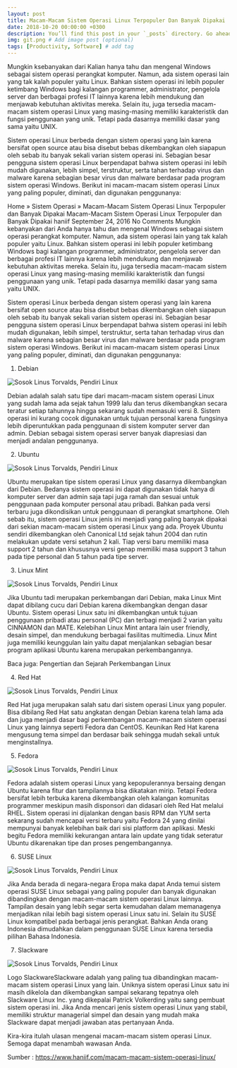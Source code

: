 ```yaml
---
layout: post
title: Macam-Macam Sistem Operasi Linux Terpopuler Dan Banyak Dipakai
date: 2018-10-20 00:00:00 +0300
description: You’ll find this post in your `_posts` directory. Go ahead and edit it and re-build the site to see your changes. # Add post description (optional)
img: git.png # Add image post (optional)
tags: [Productivity, Software] # add tag
---
```


Mungkin ksebanyakan dari Kalian hanya tahu dan mengenal Windows sebagai sistem operasi perangkat komputer. Namun, ada sistem operasi lain yang tak kalah populer yaitu Linux. Bahkan sistem operasi ini lebih populer ketimbang Windows bagi kalangan programmer, administrator, pengelola server dan berbagai profesi IT lainnya karena lebih mendukung dan menjawab kebutuhan aktivitas mereka. Selain itu, juga tersedia macam-macam sistem operasi Linux yang masing-masing memiliki karakteristik dan fungsi penggunaan yang unik. Tetapi pada dasarnya memiliki dasar yang sama yaitu UNIX.

Sistem operasi Linux berbeda dengan sistem operasi yang lain karena bersifat open source atau bisa disebut bebas dikembangkan oleh siapapun oleh sebab itu banyak sekali varian sistem operasi ini. Sebagian besar pengguna sistem operasi Linux berpendapat bahwa sistem operasi ini lebih mudah digunakan, lebih simpel, terstruktur, serta tahan terhadap virus dan malware karena sebagian besar virus dan malware berdasar pada program sistem operasi Windows. Berikut ini macam-macam sistem operasi Linux yang paling populer, diminati, dan digunakan penggunanya:

Home  »  Sistem Operasi   »   Macam-Macam Sistem Operasi Linux Terpopuler dan Banyak Dipakai
Macam-Macam Sistem Operasi Linux Terpopuler dan Banyak Dipakai
haniif September 24, 2016 No Comments
Mungkin kebanyakan dari Anda hanya tahu dan mengenal Windows sebagai sistem operasi perangkat komputer. Namun, ada sistem operasi lain yang tak kalah populer yaitu Linux. Bahkan sistem operasi ini lebih populer ketimbang Windows bagi kalangan programmer, administrator, pengelola server dan berbagai profesi IT lainnya karena lebih mendukung dan menjawab kebutuhan aktivitas mereka. Selain itu, juga tersedia macam-macam sistem operasi Linux yang masing-masing memiliki karakteristik dan fungsi penggunaan yang unik. Tetapi pada dasarnya memiliki dasar yang sama yaitu UNIX.

Sistem operasi Linux berbeda dengan sistem operasi yang lain karena bersifat open source atau bisa disebut bebas dikembangkan oleh siapapun oleh sebab itu banyak sekali varian sistem operasi ini. Sebagian besar pengguna sistem operasi Linux berpendapat bahwa sistem operasi ini lebih mudah digunakan, lebih simpel, terstruktur, serta tahan terhadap virus dan malware karena sebagian besar virus dan malware berdasar pada program sistem operasi Windows. Berikut ini macam-macam sistem operasi Linux yang paling populer, diminati, dan digunakan penggunanya:


 
1. Debian

![Sosok Linus Torvalds, Pendiri Linux]({{site.baseurl}}/assets/img/debian.png)

Debian adalah salah satu tipe dari macam-macam sistem operasi Linux yang sudah lama ada sejak tahun 1999 lalu dan terus dikembangkan secara teratur setiap tahunnya hingga sekarang sudah memasuki versi 8. Sistem operasi ini kurang cocok digunakan untuk tujuan personal karena fungsinya lebih diperuntukkan pada penggunaan di sistem komputer server dan admin. Debian sebagai sistem operasi server banyak diapresiasi dan menjadi andalan penggunanya.

2. Ubuntu

![Sosok Linus Torvalds, Pendiri Linux]({{site.baseurl}}/assets/img/ubuntu.png)

Ubuntu merupakan tipe sistem operasi Linux yang dasarnya dikembangkan dari Debian. Bedanya sistem operasi ini dapat digunakan tidak hanya di komputer server dan admin saja tapi juga ramah dan sesuai untuk penggunaan pada komputer personal atau pribadi. Bahkan pada versi terbaru juga dikondisikan untuk penggunaan di perangkat smartphone. Oleh sebab itu, sistem operasi Linux jenis ini menjadi yang paling banyak dipakai dari sekian macam-macam sistem operasi Linux yang ada. Proyek Ubuntu sendiri dikembangkan oleh Canonical Ltd sejak tahun 2004 dan rutin melakukan update versi setahun 2 kali. Tiap versi baru memiliki masa support 2 tahun dan khususnya versi genap memiliki masa support 3 tahun pada tipe personal dan 5 tahun pada tipe server.

3. Linux Mint

![Sosok Linus Torvalds, Pendiri Linux]({{site.baseurl}}/assets/img/mint.png)

Jika Ubuntu tadi merupakan perkembangan dari Debian, maka Linux Mint dapat dibilang cucu dari Debian karena dikembangkan dengan dasar Ubuntu. Sistem operasi Linux satu ini dikembangkan untuk tujuan penggunaan pribadi atau personal (PC) dan terbagi menjadi 2 varian yaitu CINNAMON dan MATE. Kelebihan Linux Mint antara lain user friendly, desain simpel, dan mendukung berbagai fasilitas multimedia. Linux Mint juga memiliki keunggulan lain yaitu dapat menjalankan sebagian besar program aplikasi Ubuntu karena merupakan perkembangannya.

Baca juga: Pengertian dan Sejarah Perkembangan Linux

4. Red Hat

![Sosok Linus Torvalds, Pendiri Linux]({{site.baseurl}}/assets/img/hat.jpeg)

Red Hat juga merupakan salah satu dari sistem operasi Linux yang populer. Bisa dibilang Red Hat satu angkatan dengan Debian karena telah lama ada dan juga menjadi dasar bagi perkembangan macam-macam sistem operasi Linux yang lainnya seperti Fedora dan CentOS. Keunikan Red Hat karena mengusung tema simpel dan berdasar baik sehingga mudah sekali untuk menginstallnya.

5. Fedora

![Sosok Linus Torvalds, Pendiri Linux]({{site.baseurl}}/assets/img/fedora.jpeg)

Fedora adalah sistem operasi Linux yang kepopulerannya bersaing dengan Ubuntu karena fitur dan tampilannya bisa dikatakan mirip. Tetapi Fedora bersifat lebih terbuka karena dikembangkan oleh kalangan komunitas programmer meskipun masih disponsori dan didasari oleh Red Hat melalui RHEL. Sistem operasi ini dijalankan dengan basis RPM dan YUM serta sekarang sudah mencapai versi terbaru yaitu Fedora 24 yang dinilai mempunyai banyak kelebihan baik dari sisi platform dan aplikasi. Meski begitu Fedora memiliki kekurangan antara lain update yang tidak seteratur Ubuntu dikarenakan tipe dan proses pengembangannya.

6. SUSE Linux

![Sosok Linus Torvalds, Pendiri Linux]({{site.baseurl}}/assets/img/suse.png)

Jika Anda berada di negara-negara Eropa maka dapat Anda temui sistem operasi SUSE Linux sebagai yang paling populer dan banyak digunakan dibandingkan dengan macam-macam sistem operasi Linux lainnya. Tampilan desain yang lebih segar serta kemudahan dalam memanagenya menjadikan nilai lebih bagi sistem operasi Linux satu ini. Selain itu SUSE Linux kompatibel pada berbagai jenis perangkat. Bahkan Anda orang Indonesia dimudahkan dalam penggunaan SUSE Linux karena tersedia pilihan Bahasa Indonesia.

7. Slackware

![Sosok Linus Torvalds, Pendiri Linux]({{site.baseurl}}/assets/img/slack.jpeg)

Logo SlackwareSlackware adalah yang paling tua dibandingkan macam-macam sistem operasi Linux yang lain. Uniknya sistem operasi Linux satu ini masih dikelola dan dikembangkan sampai sekarang tepatnya oleh Slackware Linux Inc. yang dikepalai Patrick Volkerding yaitu sang pembuat sistem operasi ini. Jika Anda mencari jenis sistem operasi Linux yang stabil, memiliki struktur managerial simpel dan desain yang mudah maka Slackware dapat menjadi jawaban atas pertanyaan Anda.

Kira-kira itulah ulasan mengenai macam-macam sistem operasi Linux. Semoga dapat menambah wawasan Anda.

Sumber : https://www.haniif.com/macam-macam-sistem-operasi-linux/